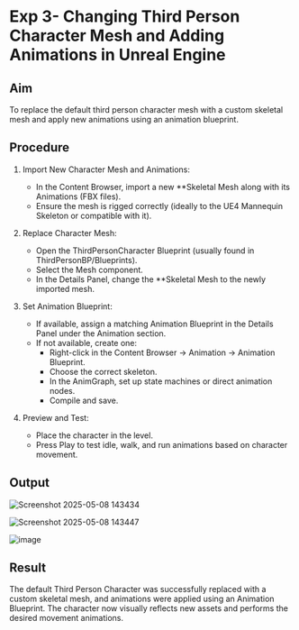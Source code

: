 # Exp 3- Changing Third Person Character Mesh and Adding Animations in Unreal Engine

## Aim
To replace the default third person character mesh with a custom skeletal mesh and apply new animations using an animation blueprint.

## Procedure

1. Import New Character Mesh and Animations:
   - In the Content Browser, import a new **Skeletal Mesh along with its Animations (FBX files).
   - Ensure the mesh is rigged correctly (ideally to the UE4 Mannequin Skeleton or compatible with it).

2. Replace Character Mesh:
   - Open the ThirdPersonCharacter Blueprint (usually found in ThirdPersonBP/Blueprints).
   - Select the Mesh component.
   - In the Details Panel, change the **Skeletal Mesh to the newly imported mesh.

3. Set Animation Blueprint:
   - If available, assign a matching Animation Blueprint in the Details Panel under the Animation section.
   - If not available, create one:
     - Right-click in the Content Browser → Animation → Animation Blueprint.
     - Choose the correct skeleton.
     - In the AnimGraph, set up state machines or direct animation nodes.
     - Compile and save.

4. Preview and Test:
   - Place the character in the level.
   - Press Play to test idle, walk, and run animations based on character movement.
  
## Output

![Screenshot 2025-05-08 143434](https://github.com/user-attachments/assets/da92e5cf-9199-4e45-90e3-697916a28716)


![Screenshot 2025-05-08 143447](https://github.com/user-attachments/assets/98c10596-d453-4b40-b1c9-6fd5630b63ac)


![image](https://github.com/user-attachments/assets/b8b2a3ec-eab5-44a2-9213-097a6d7f7845)








## Result
The default Third Person Character was successfully replaced with a custom skeletal mesh, and animations were applied using an Animation Blueprint. The character now visually reflects new assets and performs the desired movement animations.
